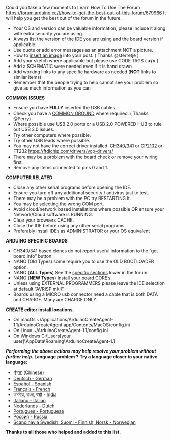 Could you take a few moments to Learn How To Use The Forum
https://forum.arduino.cc/t/how-to-get-the-best-out-of-this-forum/679966
It will help you get the best out of the forum in the future.

* Your OS and version can be valuable information, please include it along with extra security you are using.
* Always list the version of the IDE you are using and the board version if applicable.
* Use quote or add error messages as an attachment NOT a picture.
* How to [insert an image](https://forum.arduino.cc/t/a-thread-with-tips-and-tricks-for-the-new-discourse-based-arduino-forum/849827/3) into your post. ( Thanks @sterretje )
* Add your sketch where applicable but please use CODE TAGS ( **</>** )
* Add a SCHEMATIC were needed even if it is hand drawn
* Add working links to any specific hardware as needed (**NOT** links to similar items)
* Remember that the people trying to help cannot see your problem so give as much information as you can

**COMMON ISSUES**

* Ensure you have **FULLY** inserted the USB cables.
* Check you have a [COMMON GROUND](https://forum.arduino.cc/index.php?topic=653831.msg4406618#msg4406618) where required. ( Thanks @Perry)
* Where possible use USB 2.0 ports or a USB 2.0 POWERED HUB to rule out USB 3.0 issues.
* Try other computers where possible.
* Try other USB leads where possible.
* You may not have the correct driver installed. [CH340/341](http://www.wch.cn/download/CH341SER_EXE.html) or [CP2102](https://www.silabs.com/products/development-tools/software/usb-to-uart-bridge-vcp-drivers) or FT232 https://ftdichip.com/drivers/vcp-drivers/
* There may be a problem with the board check or remove your wiring first.
* Remove any items connected to pins 0 and 1.

**COMPUTER RELATED**

* Close any other serial programs before opening the IDE.
* Ensure you turn off any additional security / antivirus just to test.
* There may be a problem with the PC try RESTARTING it.
* You may be selecting the wrong COM port.
* Avoid cloud/network based installations where possible OR ensure your Network/Cloud software is RUNNING.
* Clear your browsers CACHE.
* Close the IDE before using any other serial programs.
* Preferably install IDEs as ADMINISTRATOR or your OS equivalent

**ARDUINO SPECIFIC BOARDS**

* CH340/341 based clones do not report useful information to the “get board info” button.
* NANO (Old Types) some require you to use the OLD BOOTLOADER option.
* NANO (**ALL Types**) See the [specific sections](https://forum.arduino.cc/index.php?board=135.0) lower in the forum.
* NANO (**NEW Types**) [Install your board CORE’s.](https://forum.arduino.cc/index.php?topic=642505.0)
* Unless using EXTERNAL PROGRAMMERS please leave the IDE selection at default “AVRISP mkII”.
* Boards using a MICRO usb connector need a cable that is both DATA and CHARGE. Many are CHARGE ONLY.

**CREATE editor install locations.**

* On macOs ~/Applications/ArduinoCreateAgent-1.1/ArduinoCreateAgent.app/Contents/MacOS/config.ini
* On Linux ~/ArduinoCreateAgent-1.1/config.ini
* On Windows C:\Users[your user]\AppData\Roaming\ArduinoCreateAgent-1.1

***Performing the above actions may help resolve your problem without further help.***
****Language problem ?****
**Try a language closer to your native language:**

* [中文 (Chinese)](https://forum.arduino.cc/index.php?board=99.0)
* [Deutsch - German](https://forum.arduino.cc/index.php?board=31.0)
* [Español - Spanish](https://forum.arduino.cc/index.php?board=32.0)
* [Français - French](https://forum.arduino.cc/index.php?board=33.0)
* [অসমীয়া, বাংলা, बड़ो - India](https://forum.arduino.cc/index.php?board=82.0)
* [Italiano - Italian](https://forum.arduino.cc/index.php?board=34.0)
* [Nederlands - Dutch](https://forum.arduino.cc/index.php?board=77.0)
* [Portugues - Portuguese](https://forum.arduino.cc/index.php?board=35.0)
* [Россия - Russia](https://forum.arduino.cc/index.php?board=120.0)
* [Scandinavia Swedish, Suomi - Finnish, Norsk - Norwegian](https://forum.arduino.cc/index.php?board=36.0)

**Thanks to all those who helped and added to this list.**
